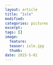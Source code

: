```yaml
---
layout: article
title: "Isle"
modified:
categories: pictures
excerpt:
tags: []
image:
  feature:
  teaser: isle.jpg
  thumb:
date: 2015-5-01
---
```

